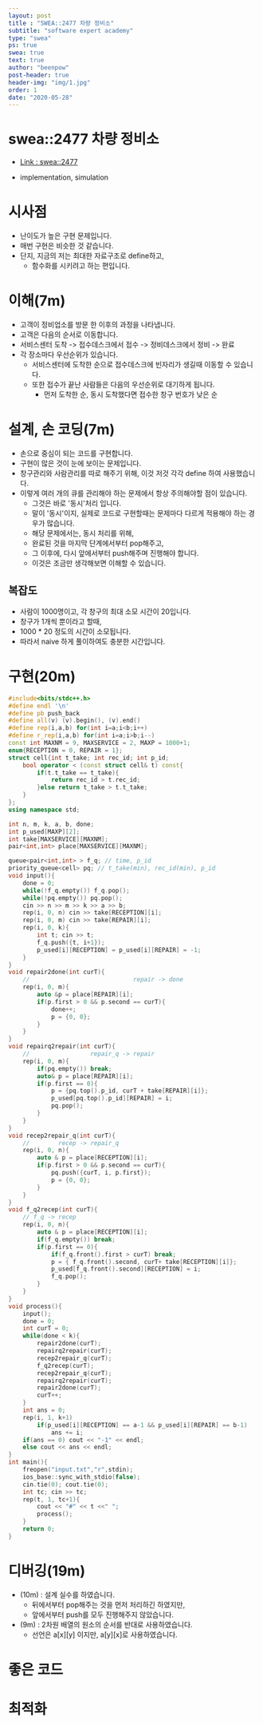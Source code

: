 ```yaml
---
layout: post
title : "SWEA::2477 차량 정비소"
subtitle: "software expert academy"
type: "swea"
ps: true                          
swea: true
text: true
author: "beenpow"
post-header: true
header-img: "img/1.jpg"
order: 1
date: "2020-05-28"
---
```



# swea::2477 차량 정비소
- [Link : swea::2477](https://swexpertacademy.com/main/code/problem/problemDetail.do?contestProbId=AV6c6bgaIuoDFAXy)

- implementation, simulation

# 시사점
- 난이도가 높은 구현 문제입니다.
- 매번 구현은 비슷한 것 같습니다.
- 단지, 지금의 저는 최대한 자료구조로 define하고,
  - 함수화를 시키려고 하는 편입니다.

# 이해(7m)
- 고객이 정비업소를 방문 한 이후의 과정을 나타냅니다.
- 고객은 다음의 순서로 이동합니다.
- 서비스센터 도착 -> 접수데스크에서 접수 -> 정비데스크에서 정비 -> 완료
- 각 장소마다 우선순위가 있습니다.
  - 서비스센터에 도착한 순으로 접수데스크에 빈자리가 생길때 이동할 수 있습니다.
  - 또한 접수가 끝난 사람들은 다음의 우선순위로 대기하게 됩니다.
    - 먼저 도착한 순, 동시 도착했다면 접수한 창구 번호가 낮은 순

# 설계, 손 코딩(7m)
- 손으로 중심이 되는 코드를 구현합니다.
- 구현이 많은 것이 눈에 보이는 문제입니다.
- 창구관리와 사람관리를 따로 해주기 위해, 이것 저것 각각 define 하여 사용했습니다.
- 이렇게 여러 개의 큐를 관리해야 하는 문제에서 항상 주의해야할 점이 있습니다.
  - 그것은 바로 '동시'처리 입니다.
  - 말이 '동시'이지, 실제로 코드로 구현할때는 문제마다 다르게 적용해야 하는 경우가 많습니다.
  - 해당 문제에서는, 동시 처리를 위해,
  - 완료된 것을 마지막 단계에서부터 pop해주고,
  - 그 이후에, 다시 앞에서부터 push해주며 진행해야 합니다.
  - 이것은 조금만 생각해보면 이해할 수 있습니다.

## 복잡도
- 사람이 1000명이고, 각 창구의 최대 소모 시간이 20입니다.
- 창구가 1개씩 뿐이라고 할때,
- 1000 * 20 정도의 시간이 소모됩니다.
- 따라서 naive 하게 풀이하여도 충분한 시간입니다.

# 구현(20m)

```cpp
#include<bits/stdc++.h>
#define endl '\n'
#define pb push_back
#define all(v) (v).begin(), (v).end()
#define rep(i,a,b) for(int i=a;i<b;i++)
#define r_rep(i,a,b) for(int i=a;i>b;i--)
const int MAXNM = 9, MAXSERVICE = 2, MAXP = 1000+1;
enum{RECEPTION = 0, REPAIR = 1};
struct cell{int t_take; int rec_id; int p_id;
    bool operator < (const struct cell& t) const{
        if(t.t_take == t_take){
            return rec_id > t.rec_id;
        }else return t_take > t.t_take;
    }
};
using namespace std;

int n, m, k, a, b, done;
int p_used[MAXP][2];
int take[MAXSERVICE][MAXNM];
pair<int,int> place[MAXSERVICE][MAXNM];

queue<pair<int,int> > f_q; // time, p_id
priority_queue<cell> pq; // t_take(min), rec_id(min), p_id
void input(){
    done = 0;
    while(!f_q.empty()) f_q.pop();
    while(!pq.empty()) pq.pop();
    cin >> n >> m >> k >> a >> b;
    rep(i, 0, n) cin >> take[RECEPTION][i];
    rep(i, 0, m) cin >> take[REPAIR][i];
    rep(i, 0, k){
        int t; cin >> t;
        f_q.push({t, i+1});
        p_used[i][RECEPTION] = p_used[i][REPAIR] = -1;
    }
}
void repair2done(int curT){
    //                             repair -> done
    rep(i, 0, m){
        auto &p = place[REPAIR][i];
        if(p.first > 0 && p.second == curT){
            done++;
            p = {0, 0};
        }
    }
}
void repairq2repair(int curT){
    //                 repair_q -> repair
    rep(i, 0, m){
        if(pq.empty()) break;
        auto& p = place[REPAIR][i];
        if(p.first == 0){
            p = {pq.top().p_id, curT + take[REPAIR][i]};
            p_used[pq.top().p_id][REPAIR] = i;
            pq.pop();
        }
    }
}
void recep2repair_q(int curT){
    //        recep -> repair_q
    rep(i, 0, n){
        auto & p = place[RECEPTION][i];
        if(p.first > 0 && p.second == curT){
            pq.push({curT, i, p.first});
            p = {0, 0};
        }
    }
}
void f_q2recep(int curT){
    // f_q -> recep
    rep(i, 0, n){
        auto & p = place[RECEPTION][i];
        if(f_q.empty()) break;
        if(p.first == 0){
            if(f_q.front().first > curT) break;
            p = { f_q.front().second, curT+ take[RECEPTION][i]};
            p_used[f_q.front().second][RECEPTION] = i;
            f_q.pop();
        }
    }
}
void process(){
    input();
    done = 0;
    int curT = 0;
    while(done < k){
        repair2done(curT);
        repairq2repair(curT);
        recep2repair_q(curT);
        f_q2recep(curT);
        recep2repair_q(curT);
        repairq2repair(curT);
        repair2done(curT);
        curT++;
    }
    int ans = 0;
    rep(i, 1, k+1)
        if(p_used[i][RECEPTION] == a-1 && p_used[i][REPAIR] == b-1)
            ans += i;
    if(ans == 0) cout << "-1" << endl;
    else cout << ans << endl;
}
int main(){
    freopen("input.txt","r",stdin);
    ios_base::sync_with_stdio(false);
    cin.tie(0); cout.tie(0);
    int tc; cin >> tc;
    rep(t, 1, tc+1){
        cout << "#" << t <<" ";
        process();
    }
    return 0;
}
```

# 디버깅(19m)
- (10m) : 설계 실수를 하였습니다.
  - 뒤에서부터 pop해주는 것을 먼저 처리하긴 하였지만,
  - 앞에서부터 push를 모두 진행해주지 않았습니다.
- (9m) : 2차원 배열의 원소의 순서를 반대로 사용하였습니다.
  - 선언은 a[x][y] 이지만, a[y][x]로 사용하였습니다.


# 좋은 코드

# 최적화
